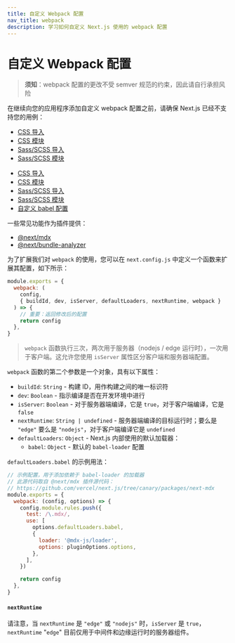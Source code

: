 ```yaml
---
title: 自定义 Webpack 配置
nav_title: webpack
description: 学习如何自定义 Next.js 使用的 webpack 配置
---
```


# 自定义 Webpack 配置

> **须知**：webpack 配置的更改不受 semver 规范的约束，因此请自行承担风险

在继续向您的应用程序添加自定义 webpack 配置之前，请确保 Next.js 已经不支持您的用例：

<AppOnly>

- [CSS 导入](/docs/app/building-your-application/styling)
- [CSS 模块](/docs/app/building-your-application/styling/css-modules)
- [Sass/SCSS 导入](/docs/app/building-your-application/styling/sass)
- [Sass/SCSS 模块](/docs/app/building-your-application/styling/sass)

</AppOnly>

<PagesOnly>

- [CSS 导入](/docs/pages/building-your-application/styling)
- [CSS 模块](/docs/pages/building-your-application/styling/css-modules)
- [Sass/SCSS 导入](/docs/pages/building-your-application/styling/sass)
- [Sass/SCSS 模块](/docs/pages/building-your-application/styling/sass)
- [自定义 babel 配置](/docs/pages/building-your-application/configuring/babel)

</PagesOnly>

一些常见功能作为插件提供：

- [@next/mdx](https://github.com/vercel/next.js/tree/canary/packages/next-mdx)
- [@next/bundle-analyzer](https://github.com/vercel/next.js/tree/canary/packages/next-bundle-analyzer)

为了扩展我们对 `webpack` 的使用，您可以在 `next.config.js` 中定义一个函数来扩展其配置，如下所示：

```js filename="next.config.js"
module.exports = {
  webpack: (
    config,
    { buildId, dev, isServer, defaultLoaders, nextRuntime, webpack }
  ) => {
    // 重要：返回修改后的配置
    return config
  },
}
```

> `webpack` 函数执行三次，两次用于服务器（nodejs / edge 运行时），一次用于客户端。这允许您使用 `isServer` 属性区分客户端和服务器端配置。

`webpack` 函数的第二个参数是一个对象，具有以下属性：

- `buildId`: `String` - 构建 ID，用作构建之间的唯一标识符
- `dev`: `Boolean` - 指示编译是否在开发环境中进行
- `isServer`: `Boolean` - 对于服务器端编译，它是 `true`，对于客户端编译，它是 `false`
- `nextRuntime`: `String | undefined` - 服务器端编译的目标运行时；要么是 `"edge"` 要么是 `"nodejs"`，对于客户端编译它是 `undefined`
- `defaultLoaders`: `Object` - Next.js 内部使用的默认加载器：
  - `babel`: `Object` - 默认的 `babel-loader` 配置

`defaultLoaders.babel` 的示例用法：

```js
// 示例配置，用于添加依赖于 babel-loader 的加载器
// 此源代码取自 @next/mdx 插件源代码：
// https://github.com/vercel/next.js/tree/canary/packages/next-mdx
module.exports = {
  webpack: (config, options) => {
    config.module.rules.push({
      test: /\.mdx/,
      use: [
        options.defaultLoaders.babel,
        {
          loader: '@mdx-js/loader',
          options: pluginOptions.options,
        },
      ],
    })

    return config
  },
}
```

#### `nextRuntime`

请注意，当 `nextRuntime` 是 `"edge"` 或 `"nodejs"` 时，`isServer` 是 `true`，`nextRuntime` "`edge`" 目前仅用于中间件和边缘运行时的服务器组件。